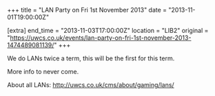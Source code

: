+++
title = "LAN Party on Fri 1st November 2013"
date = "2013-11-01T19:00:00Z"

[extra]
end_time = "2013-11-03T17:00:00Z"
location = "LIB2"
original = "https://uwcs.co.uk/events/lan-party-on-fri-1st-november-2013-1474489081139/"
+++

We do LANs twice a term, this will be the first for this term.

More info to never come.

About all LANs: http://uwcs.co.uk/cms/about/gaming/lans/

